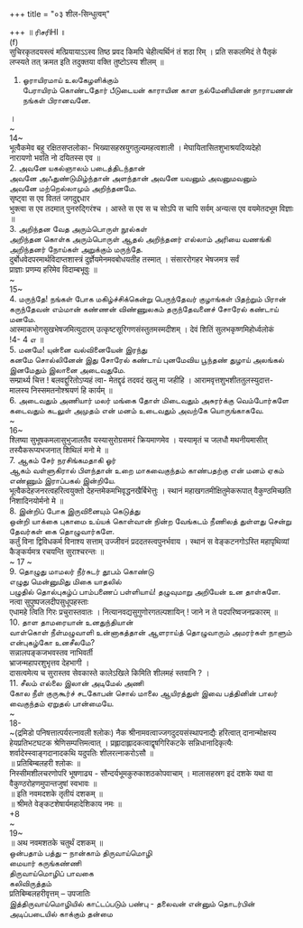 +++
title = "०३ शील-सिन्धुत्वम्"

+++
॥ ரிசரிHI ॥   
(f)   
सुचिरकृतदयस्त्वं मत्प्रियायाऽऽस्व तिष्ठ प्रवद किमपि चेहीत्यर्थिनं तं शठा रिम् । प्रति सकलमिदं ते पैतृकं लप्स्यते तत् क्रमत इति तदुक्तया वक्ति तुष्टोऽस्य शीलम् ॥   
1. ஓராயிரமாய் உலகேழளிக்கும்   
பேராயிரம் கொண்டதோர் பீடுடையன் காராயின காள நல்மேனியினன் நாராயணன் நங்கள் பிரானவனே.   

।   
~   
14~   
भूत्वैकमेव बहु रक्षितसप्तलोका- भिख्यासहस्रयुगतुल्यमहत्वशाली । मेघायितासितशुभाश्रयदिव्यदेहो   
नारायणो भवति नो दयितस्स एव ॥   
2. அவனே யகல்ஞாலம் படைத்திடந்தான்   
அவனே அஃதுண்டுமிழ்ந்தான் அளந்தான் அவனே யவனும் அவனுமவனும்   
அவனே மற்றெல்லாமும் அறிந்தனமே.   
सृष्ट्वा स एव विततं जगदुद्दधार   
भुक्त्वा स एव तदमात् पुनरुद्गिरंश्च । आस्ते स एव स च सोऽपि स चापि सर्वम् अन्यत्स एव वयमेतदभूम विज्ञाः ॥   
3. அறிந்தன வேத அரும்பொருள் நூல்கள்   
அறிந்தன கொள்க அரும்பொருள் ஆதல் அறிந்தனர் எல்லாம் அரியை வணங்கி அறிந்தனர் நோய்கள் அறுக்கும் மருந்தே.   
दुर्बोधवेदपरमार्थविदाप्तशास्त्रं दुर्ज्ञेयमेनमवबोधयतीह तस्मात् । संसाररोगहर भेषजमत्र सर्वं   
प्राज्ञाः प्रणम्य हरिमेव विदाम्बभूवुः ॥   
~   
15~   
4. மருந்தே! நங்கள் போக மகிழ்ச்சிக்கென்று பெருந்தேவர் குழாங்கள் பிதற்றும் பிரான் கருந்தேவன் எம்மான் கண்ணன் விண்ணுலகம் தருந்தேவனைச் சோரேல் கண்டாய் மனமே.   
आस्माकभोगसुखभेषजमित्युदारम् उत्कृष्टसूरिगणसंस्तुतमस्मदीशम् । देवं शितिं सुलभकृष्णमिहोर्ध्वलोकं   
!4- 4 எ ॥   
5. மனமே! யுன்னை வல்வினையேன் இரந்து   
கனமே சொல்லினேன் இது சோரேல் கண்டாய் புனமேவிய பூந்தண் துழாய் அலங்கல் இனமேதும் இலானை அடைவதுமே.   
सम्प्रार्थ्य चित्त ! बलवद्दुरितोऽप्यहं त्वा- मेतद्दृढं तदवदं खलु मा जहीहि । आरामवृत्तशुभशीततुलस्युदात्त-   
मालस्य निस्समतनोश्श्रयणं हि कार्यम् ॥   
6. அடைவதும் அணியார் மலர் மங்கை தோள் மிடைவதும் அசுரர்க்கு வெம்போர்களே கடைவதும் கடலுள் அமுதம் என் மனம் உடைவதும் அவற்கே யொருங்காகவே.   
~   
16~   
श्लिष्या सुभूषकमलासुभुजालतैव यस्यासुरोग्रसमरं क्रियमाणमेव । यस्यामृतं च जलधौ मथनीयमासीत् तस्यैकरूप्यभजनात् शिथिलं मनो मे ॥   
7. ஆகம் சேர் நரசிங்கமதாகி ஓர்   
ஆகம் வள்ளுகிரால் பிளந்தான் உறை மாகவைகுந்தம் காண்பதற்கு என் மனம் ஏகம் எண்ணும் இராப்பகல் இன்றியே.   
भूत्वैकदेहजनरत्वहरित्वयुक्तो देहन्तमेकमभिवृद्धनखैर्बिभेत्तुः । स्थानं महाखगतमीक्षितुमेकरूपात् वैकुण्ठमिच्छति निशादिनयोर्मनो मे ॥   
8. இன்றிப் போக இருவினையும் கெடுத்து   
ஒன்றி யாக்கை புகாமை உய்யக் கொள்வான் நின்ற வேங்கடம் நீணிலத் துள்ளது சென்று தேவர்கள் கை தொழுவார்களே.   
कर्तुं विना द्विविधकर्म विनाश्य सत्ताम् उज्जीवनं प्रददतस्त्वपुनर्भवाय । स्थानं स वेङ्कटनगोऽस्ति महापृथिव्यां कैङ्कर्यमत्र रचयन्ति सुराश्चरन्तः ॥   
~ 17 ~   
9. தொழுது மாமலர் நீர்சுடர் தூபம் கொண்டு   
எழுது மென்னுமிது மிகை யாதலில்   
பழுதில் தொல்புகழ்ப் பாம்பணைப் பள்ளியாய்! தழுவுமாறு அறியேன் உன தாள்களே.   
नत्वा सुपुष्पजलदीपसुधूपहस्ताः   
एधामहे त्विति गिरः प्रचुरास्तवातः । नित्यानवद्यसुगुणोरगतल्पशायिन् ! जाने न ते पदपरिष्वजनप्रकारम् ॥   
10. தாள தாமரையான் உனதுந்தியான்   
வாள்கொள் நீள்மழுவாளி உன்னாகத்தான் ஆளராய்த் தொழுவாரும் அமரர்கள் நாளும் என்புகழ்கோ உனசீலமே?   
सन्नालपङ्कजभवस्तव नाभिवर्ती   
भ्राजन्महापरशुभृत्तव देहभागी ।   
दासत्वमेत्य च सुरास्तव सेवकास्ते कालेऽखिले किमिति शीलमहं स्तवानि ? ।   
11. சீலம் எல்லை இலான் அடிமேல் அணி   
கோல நீள் குருகூர்ச் சடகோபன் சொல் மாலை ஆயிரத்துள் இவை பத்தினின் பாலர் வைகுந்தம் ஏறுதல் பான்மையே.   
~   
18-   
~(द्रमिडो पनिषत्तात्पर्यरत्नावली श्लोकः) नैक श्रीनामवत्वाज्जगदुदयसंस्थापनाद्यैः हरित्वात् दानान्मोक्षस्य हेयप्रतिभटघटक श्रेणिसम्पत्तिमत्वात् । प्रह्लादाह्लादकत्वाद्वृषगिरिकटके सन्निधानादिकृत्यैः शर्वादेस्स्वाङ्गदानादकथि यदुपतिः शीलरत्नाकरोऽसौ ॥   
॥ प्रतिबिम्बलहरी श्लोकः ॥   
निस्सीमशीलचरणोपरि भूषणाढ्य - सौन्दर्यभूमकुरुकाशठकोपवाचाम् । मालासहस्रग इदं दशके यथा वा वैकुण्ठरोहणमुपान्तजुषां स्वभावः ॥   
॥ इति नवमदशके तृतीयं दशकम् ॥   
॥ श्रीमते वेङ्कटशेषार्यमहादेशिकाय नमः ॥   
+8   
~   
19~   
॥ अथ नवमशतके चतुर्थं दशकम् ॥   
ஒன்பதாம் பத்து – நான்காம் திருவாய்மொழி   
மையார் கருங்கண்ணி   
திருவாய்மொழிப் பாவகை   
கலிவிருத்தம்   
प्रतिबिम्बलहरीवृत्तम् – उपजातिः   
இத்திருவாய்மொழியில் காட்டப்படும் பண்பு - தலைவன் என்னும் தொடர்பின் அடிப்படையில் காக்கும் தன்மை   

